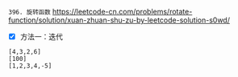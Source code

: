 
`396. 旋转函数` https://leetcode-cn.com/problems/rotate-function/solution/xuan-zhuan-shu-zu-by-leetcode-solution-s0wd/
- [x] 方法一：迭代

```
[4,3,2,6]
[100]
[1,2,3,4,-5]
```
